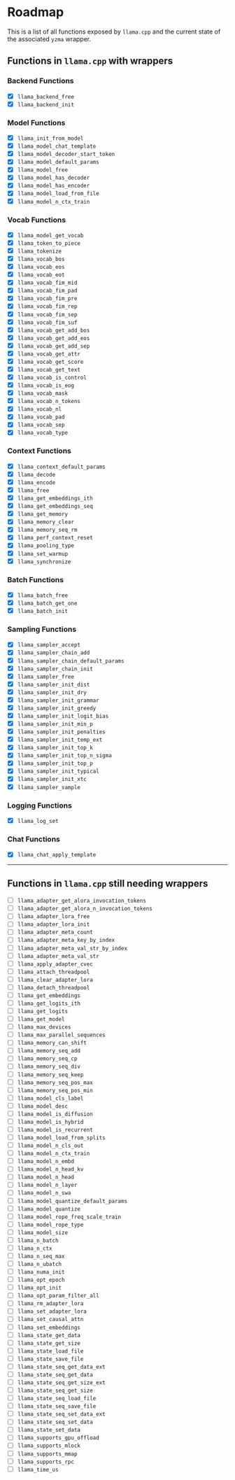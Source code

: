 # Roadmap

This is a list of all functions exposed by `llama.cpp` and the current state of the associated `yzma` wrapper.

## Functions in `llama.cpp` with wrappers

### Backend Functions
- [x] `llama_backend_free`
- [x] `llama_backend_init`

### Model Functions
- [x] `llama_init_from_model`
- [x] `llama_model_chat_template`
- [x] `llama_model_decoder_start_token`
- [x] `llama_model_default_params`
- [x] `llama_model_free`
- [x] `llama_model_has_decoder`
- [x] `llama_model_has_encoder`
- [x] `llama_model_load_from_file`
- [x] `llama_model_n_ctx_train`

### Vocab Functions
- [x] `llama_model_get_vocab`
- [x] `llama_token_to_piece`
- [x] `llama_tokenize`
- [x] `llama_vocab_bos`
- [x] `llama_vocab_eos`
- [x] `llama_vocab_eot`
- [x] `llama_vocab_fim_mid`
- [x] `llama_vocab_fim_pad`
- [x] `llama_vocab_fim_pre`
- [x] `llama_vocab_fim_rep`
- [x] `llama_vocab_fim_sep`
- [x] `llama_vocab_fim_suf`
- [x] `llama_vocab_get_add_bos`
- [x] `llama_vocab_get_add_eos`
- [x] `llama_vocab_get_add_sep`
- [x] `llama_vocab_get_attr`
- [x] `llama_vocab_get_score`
- [x] `llama_vocab_get_text`
- [x] `llama_vocab_is_control`
- [x] `llama_vocab_is_eog`
- [x] `llama_vocab_mask`
- [x] `llama_vocab_n_tokens`
- [x] `llama_vocab_nl`
- [x] `llama_vocab_pad`
- [x] `llama_vocab_sep`
- [x] `llama_vocab_type`

### Context Functions
- [x] `llama_context_default_params`
- [x] `llama_decode`
- [x] `llama_encode`
- [x] `llama_free`
- [x] `llama_get_embeddings_ith`
- [x] `llama_get_embeddings_seq`
- [x] `llama_get_memory`
- [x] `llama_memory_clear`
- [x] `llama_memory_seq_rm`
- [x] `llama_perf_context_reset`
- [x] `llama_pooling_type`
- [x] `llama_set_warmup`
- [x] `llama_synchronize`

### Batch Functions
- [x] `llama_batch_free`
- [x] `llama_batch_get_one`
- [x] `llama_batch_init`

### Sampling Functions
- [x] `llama_sampler_accept`
- [x] `llama_sampler_chain_add`
- [x] `llama_sampler_chain_default_params`
- [x] `llama_sampler_chain_init`
- [x] `llama_sampler_free`
- [x] `llama_sampler_init_dist`
- [x] `llama_sampler_init_dry`
- [x] `llama_sampler_init_grammar`
- [x] `llama_sampler_init_greedy`
- [x] `llama_sampler_init_logit_bias`
- [x] `llama_sampler_init_min_p`
- [x] `llama_sampler_init_penalties`
- [x] `llama_sampler_init_temp_ext`
- [x] `llama_sampler_init_top_k`
- [x] `llama_sampler_init_top_n_sigma`
- [x] `llama_sampler_init_top_p`
- [x] `llama_sampler_init_typical`
- [x] `llama_sampler_init_xtc`
- [x] `llama_sampler_sample`

### Logging Functions
- [x] `llama_log_set`

### Chat Functions
- [x] `llama_chat_apply_template`

---

## Functions in `llama.cpp` still needing wrappers

- [ ] `llama_adapter_get_alora_invocation_tokens`
- [ ] `llama_adapter_get_alora_n_invocation_tokens`
- [ ] `llama_adapter_lora_free`
- [ ] `llama_adapter_lora_init`
- [ ] `llama_adapter_meta_count`
- [ ] `llama_adapter_meta_key_by_index`
- [ ] `llama_adapter_meta_val_str_by_index`
- [ ] `llama_adapter_meta_val_str`
- [ ] `llama_apply_adapter_cvec`
- [ ] `llama_attach_threadpool`
- [ ] `llama_clear_adapter_lora`
- [ ] `llama_detach_threadpool`
- [ ] `llama_get_embeddings`
- [ ] `llama_get_logits_ith`
- [ ] `llama_get_logits`
- [ ] `llama_get_model`
- [ ] `llama_max_devices`
- [ ] `llama_max_parallel_sequences`
- [ ] `llama_memory_can_shift`
- [ ] `llama_memory_seq_add`
- [ ] `llama_memory_seq_cp`
- [ ] `llama_memory_seq_div`
- [ ] `llama_memory_seq_keep`
- [ ] `llama_memory_seq_pos_max`
- [ ] `llama_memory_seq_pos_min`
- [ ] `llama_model_cls_label`
- [ ] `llama_model_desc`
- [ ] `llama_model_is_diffusion`
- [ ] `llama_model_is_hybrid`
- [ ] `llama_model_is_recurrent`
- [ ] `llama_model_load_from_splits`
- [ ] `llama_model_n_cls_out`
- [ ] `llama_model_n_ctx_train`
- [ ] `llama_model_n_embd`
- [ ] `llama_model_n_head_kv`
- [ ] `llama_model_n_head`
- [ ] `llama_model_n_layer`
- [ ] `llama_model_n_swa`
- [ ] `llama_model_quantize_default_params`
- [ ] `llama_model_quantize`
- [ ] `llama_model_rope_freq_scale_train`
- [ ] `llama_model_rope_type`
- [ ] `llama_model_size`
- [ ] `llama_n_batch`
- [ ] `llama_n_ctx`
- [ ] `llama_n_seq_max`
- [ ] `llama_n_ubatch`
- [ ] `llama_numa_init`
- [ ] `llama_opt_epoch`
- [ ] `llama_opt_init`
- [ ] `llama_opt_param_filter_all`
- [ ] `llama_rm_adapter_lora`
- [ ] `llama_set_adapter_lora`
- [ ] `llama_set_causal_attn`
- [ ] `llama_set_embeddings`
- [ ] `llama_state_get_data`
- [ ] `llama_state_get_size`
- [ ] `llama_state_load_file`
- [ ] `llama_state_save_file`
- [ ] `llama_state_seq_get_data_ext`
- [ ] `llama_state_seq_get_data`
- [ ] `llama_state_seq_get_size_ext`
- [ ] `llama_state_seq_get_size`
- [ ] `llama_state_seq_load_file`
- [ ] `llama_state_seq_save_file`
- [ ] `llama_state_seq_set_data_ext`
- [ ] `llama_state_seq_set_data`
- [ ] `llama_state_set_data`
- [ ] `llama_supports_gpu_offload`
- [ ] `llama_supports_mlock`
- [ ] `llama_supports_mmap`
- [ ] `llama_supports_rpc`
- [ ] `llama_time_us`
